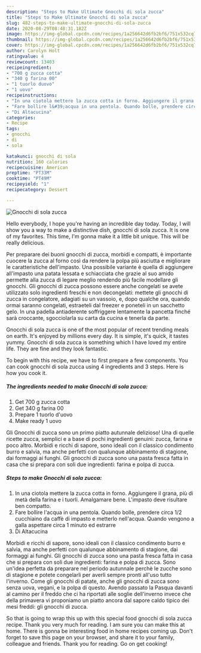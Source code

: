 ```yaml
---
description: "Steps to Make Ultimate Gnocchi di sola zucca"
title: "Steps to Make Ultimate Gnocchi di sola zucca"
slug: 482-steps-to-make-ultimate-gnocchi-di-sola-zucca
date: 2020-08-29T08:48:31.182Z
image: https://img-global.cpcdn.com/recipes/1a256642d6fb2bf6/751x532cq70/gnocchi-di-sola-zucca-recipe-main-photo.jpg
thumbnail: https://img-global.cpcdn.com/recipes/1a256642d6fb2bf6/751x532cq70/gnocchi-di-sola-zucca-recipe-main-photo.jpg
cover: https://img-global.cpcdn.com/recipes/1a256642d6fb2bf6/751x532cq70/gnocchi-di-sola-zucca-recipe-main-photo.jpg
author: Carolyn Holt
ratingvalue: 4
reviewcount: 13403
recipeingredient:
- "700 g zucca cotta"
- "340 g farina 00"
- "1 tuorlo duovo"
- "1 uovo"
recipeinstructions:
- "In una ciotola mettere la zucca cotta in forno. Aggiungere il grana, più di metà della farina e i tuorli. Amalgamare bene. L&#39;impasto deve risultare ben compatto."
- "Fare bollire l&#39;acqua in una pentola. Quando bolle, prendere circa 1/2 cucchiaino da caffè di impasto e metterlo nell&#39;acqua. Quando vengono a galla aspettare circa 1 minuto ed estrarre"
- "Di Altacucina"
categories:
- Recipe
tags:
- gnocchi
- di
- sola

katakunci: gnocchi di sola 
nutrition: 160 calories
recipecuisine: American
preptime: "PT33M"
cooktime: "PT49M"
recipeyield: "1"
recipecategory: Dessert

---
```



![Gnocchi di sola zucca](https://img-global.cpcdn.com/recipes/1a256642d6fb2bf6/751x532cq70/gnocchi-di-sola-zucca-recipe-main-photo.jpg)

Hello everybody, I hope you're having an incredible day today. Today, I will show you a way to make a distinctive dish, gnocchi di sola zucca. It is one of my favorites. This time, I'm gonna make it a little bit unique. This will be really delicious.

Per preparare dei buoni gnocchi di zucca, morbidi e compatti, è importante cuocere la zucca al forno così da rendere la polpa più asciutta e migliorare le caratteristiche dell&#39;impasto. Una possibile variante è quella di aggiungere all&#39;impasto una patata lessata e schiacciata che grazie al suo amido permette alla zucca di legare meglio rendendo più facile modellare gli gnocchi. Gli gnocchi di zucca possono essere anche congelati se avete utilizzato solo ingredienti freschi e non decongelati: mettete gli gnocchi di zucca in congelatore, adagiati su un vassoio, e, dopo qualche ora, quando ormai saranno congelati, estraeteli dal freezer e poneteli in un sacchetto gelo. In una padella antiaderente soffriggere lentamente la pancetta finché sarà croccante, sgocciolarla su carta da cucina e tenerla da parte.

Gnocchi di sola zucca is one of the most popular of recent trending meals on earth. It's enjoyed by millions every day. It is simple, it's quick, it tastes yummy. Gnocchi di sola zucca is something which I have loved my entire life. They are fine and they look fantastic.


To begin with this recipe, we have to first prepare a few components. You can cook gnocchi di sola zucca using 4 ingredients and 3 steps. Here is how you cook it.

<!--inarticleads1-->

##### The ingredients needed to make Gnocchi di sola zucca:

1. Get 700 g zucca cotta
1. Get 340 g farina 00
1. Prepare 1 tuorlo d&#39;uovo
1. Make ready 1 uovo


Gli Gnocchi di zucca sono un primo piatto autunnale delizioso! Una di quelle ricette zucca, semplici e a base di pochi ingredienti genuini: zucca, farina e poco altro. Morbidi e ricchi di sapore, sono ideali con il classico condimento burro e salvia, ma anche perfetti con qualunque abbinamento di stagione, dai formaggi ai funghi. Gli gnocchi di zucca sono una pasta fresca fatta in casa che si prepara con soli due ingredienti: farina e polpa di zucca. 

<!--inarticleads2-->

##### Steps to make Gnocchi di sola zucca:

1. In una ciotola mettere la zucca cotta in forno. Aggiungere il grana, più di metà della farina e i tuorli. Amalgamare bene. L&#39;impasto deve risultare ben compatto.
1. Fare bollire l&#39;acqua in una pentola. Quando bolle, prendere circa 1/2 cucchiaino da caffè di impasto e metterlo nell&#39;acqua. Quando vengono a galla aspettare circa 1 minuto ed estrarre
1. Di Altacucina


Morbidi e ricchi di sapore, sono ideali con il classico condimento burro e salvia, ma anche perfetti con qualunque abbinamento di stagione, dai formaggi ai funghi. Gli gnocchi di zucca sono una pasta fresca fatta in casa che si prepara con soli due ingredienti: farina e polpa di zucca. Sono un&#39;idea perfetta da preparare nel periodo autunnale perchè le zucche sono di stagione e potete congelarli per averli sempre pronti all&#39;uso tutto l&#39;inverno. Come gli gnocchi di patate, anche gli gnocchi di zucca sono senza uova, vegani, e la polpa di questo. Avendo passato la Pasqua davanti al camino per il freddo che ci ha riportati alle soglie dell&#39;inverno invece che della primavera vi proponiamo un piatto ancora dal sapore caldo tipico dei mesi freddi: gli gnocchi di zucca. 

So that is going to wrap this up with this special food gnocchi di sola zucca recipe. Thank you very much for reading. I am sure you can make this at home. There is gonna be interesting food in home recipes coming up. Don't forget to save this page on your browser, and share it to your family, colleague and friends. Thank you for reading. Go on get cooking!
